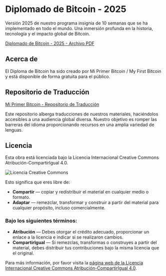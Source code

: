 # Diplomado de Bitcoin - 2025

Versión 2025 de nuestro programa insignia de 10 semanas que se ha implementado en todo el mundo. Una inmersión profunda en la historia, tecnología y el impacto global de Bitcoin.

[Diplomado de Bitcoin - 2025 - Archivo PDF](https://github.com/MyFirstBitcoin/Translation/blob/c09203be7d134f081c4e0f68a4b5b4cd127f8542/Mi%20Primer%20Bitcoin%20-%20Espa%C3%B1ol/Espa%C3%B1ol%20-%20BD%202025.pdf)

## Acerca de

El Diploma de Bitcoin ha sido creado por Mi Primer Bitcoin / My First Bitcoin y está disponible de forma gratuita para el público.

## Repositorio de Traducción

[Mi Primer Bitcoin - Repositorio de Traducción](https://github.com/MyFirstBitcoin/Translation)

Este repositorio alberga traducciones de nuestros materiales, haciéndolos accesibles a una audiencia global diversa. Nuestro objetivo es romper las barreras del idioma proporcionando recursos en una amplia variedad de lenguas.

## Licencia

Esta obra está licenciada bajo la Licencia Internacional Creative Commons Atribución-CompartirIgual 4.0.

![Licencia Creative Commons](https://i.creativecommons.org/l/by-sa/4.0/88x31.png)

Esto significa que eres libre de:

- **Compartir** — copiar y redistribuir el material en cualquier medio o formato.
- **Adaptar** — remezclar, transformar y construir a partir del material para cualquier propósito, incluso comercialmente.

### Bajo los siguientes términos:

- **Atribución** — Debes otorgar el crédito adecuado, proporcionar un enlace a la licencia e indicar si se realizaron cambios.
- **CompartirIgual** — Si remezclas, transformas o construyes a partir del material, debes distribuir tus contribuciones bajo la misma licencia que el original.

Para más información, por favor visita la [página web de la Licencia Internacional Creative Commons Atribución-CompartirIgual 4.0](http://creativecommons.org/licenses/by-sa/4.0/).

